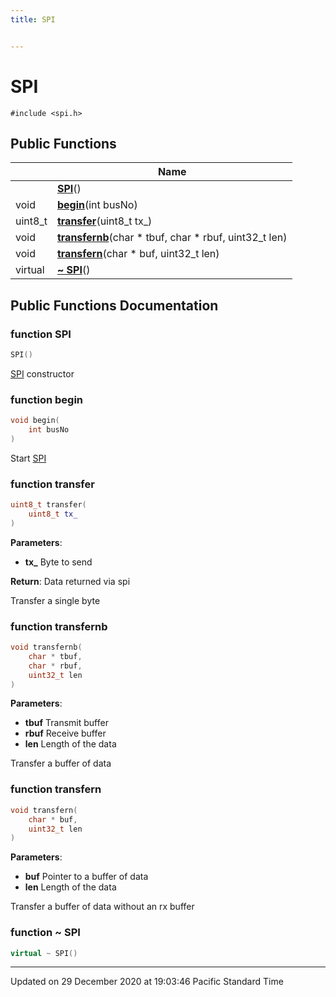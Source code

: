 ```yaml
---
title: SPI


---
```


# SPI






`#include <spi.h>`















## Public Functions

|                | Name           |
| -------------- | -------------- |
|  | **[SPI](/Classes/classSPI/#function-spi)**()  |
| void | **[begin](/Classes/classSPI/#function-begin)**(int busNo)  |
| uint8_t | **[transfer](/Classes/classSPI/#function-transfer)**(uint8_t tx_)  |
| void | **[transfernb](/Classes/classSPI/#function-transfernb)**(char * tbuf, char * rbuf, uint32_t len)  |
| void | **[transfern](/Classes/classSPI/#function-transfern)**(char * buf, uint32_t len)  |
| virtual  | **[~ SPI](/Classes/classSPI/#function-~-spi)**()  |





















## Public Functions Documentation

### function SPI

```cpp
SPI()
```



























[SPI](/Classes/classSPI/) constructor 


### function begin

```cpp
void begin(
    int busNo
)
```



























Start [SPI](/Classes/classSPI/)


### function transfer

```cpp
uint8_t transfer(
    uint8_t tx_
)
```


**Parameters**: 

  * **tx_** Byte to send 







**Return**: Data returned via spi 



















Transfer a single byte 


### function transfernb

```cpp
void transfernb(
    char * tbuf,
    char * rbuf,
    uint32_t len
)
```


**Parameters**: 

  * **tbuf** Transmit buffer 
  * **rbuf** Receive buffer 
  * **len** Length of the data 


























Transfer a buffer of data 


### function transfern

```cpp
void transfern(
    char * buf,
    uint32_t len
)
```


**Parameters**: 

  * **buf** Pointer to a buffer of data 
  * **len** Length of the data 


























Transfer a buffer of data without an rx buffer 


### function ~ SPI

```cpp
virtual ~ SPI()
```





































-------------------------------

Updated on 29 December 2020 at 19:03:46 Pacific Standard Time